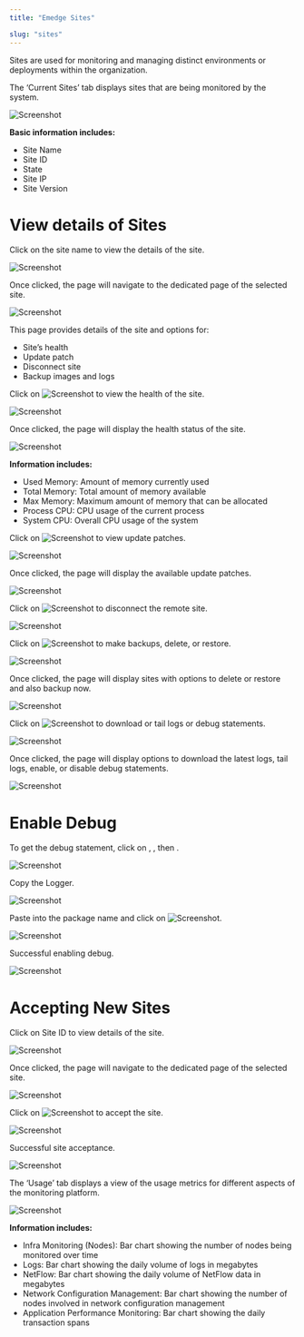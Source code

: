 ```yaml
---
title: "Emedge Sites"

slug: "sites"
---
```


Sites are used for monitoring and managing distinct environments or deployments within the organization.

The ‘Current Sites’ tab displays sites that are being monitored by the system.

![Screenshot](/cloud_vista/Sites/images/Sites1.png)

**Basic information includes:**
- Site Name
- Site ID
- State
- Site IP
- Site Version

# View details of Sites

Click on the site name to view the details of the site.

![Screenshot](/cloud_vista/Sites/images/Sites2.png)

Once clicked, the page will navigate to the dedicated page of the selected site.

![Screenshot](/cloud_vista/Sites/images/Sites3.png)

This page provides details of the site and options for:
- Site’s health
- Update patch
- Disconnect site
- Backup images and logs

Click on ![Screenshot](/cloud_vista/Sites/images/health.png) to view the health of the site.

![Screenshot](/cloud_vista/Sites/images/Sites4.png)

Once clicked, the page will display the health status of the site.

![Screenshot](/cloud_vista/Sites/images/Sites5.png)

**Information includes:**
- Used Memory: Amount of memory currently used
- Total Memory: Total amount of memory available
- Max Memory: Maximum amount of memory that can be allocated
- Process CPU: CPU usage of the current process
- System CPU: Overall CPU usage of the system

Click on ![Screenshot](/cloud_vista/Sites/images/update.png) to view update patches.

![Screenshot](/cloud_vista/Sites/images/Sites6.png)

Once clicked, the page will display the available update patches.

![Screenshot](/cloud_vista/Sites/images/Sites7.png)

Click on ![Screenshot](/cloud_vista/Sites/images/disconnect.png) to disconnect the remote site.

![Screenshot](/cloud_vista/Sites/images/Sites8.png)

Click on ![Screenshot](/cloud_vista/Sites/images/backup.png) to make backups, delete, or restore.

![Screenshot](/cloud_vista/Sites/images/Sites9.png)

Once clicked, the page will display sites with options to delete or restore and also backup now.

![Screenshot](/cloud_vista/Sites/images/Sites10.png)

Click on ![Screenshot](/cloud_vista/Sites/images/logs.png) to download or tail logs or debug statements.

![Screenshot](/cloud_vista/Sites/images/Sites11.png)

Once clicked, the page will display options to download the latest logs, tail logs, enable, or disable debug statements.

![Screenshot](/cloud_vista/Sites/images/Sites12.png)

# Enable Debug

To get the debug statement, click on <Admin>, <Logs>, then <Debug log>.

![Screenshot](/cloud_vista/Sites/images/Sites13.png)

Copy the Logger.

![Screenshot](/cloud_vista/Sites/images/Sites14.png)

Paste into the package name and click on ![Screenshot](/cloud_vista/Sites/images/enable.png).

![Screenshot](/cloud_vista/Sites/images/Sites15.png)

Successful enabling debug.

![Screenshot](/cloud_vista/Sites/images/Sites16.png)

# Accepting New Sites

Click on Site ID to view details of the site.

![Screenshot](/cloud_vista/Sites/images/Sites17.png)

Once clicked, the page will navigate to the dedicated page of the selected site.

![Screenshot](/cloud_vista/Sites/images/Sites18.png)

Click on ![Screenshot](/cloud_vista/Sites/images/accept.png) to accept the site.

![Screenshot](/cloud_vista/Sites/images/Sites19.png)

Successful site acceptance.

![Screenshot](/cloud_vista/Sites/images/Sites20.png)

The ‘Usage’ tab displays a view of the usage metrics for different aspects of the monitoring platform.

![Screenshot](/cloud_vista/Sites/images/Sites21.png)

**Information includes:**
- Infra Monitoring (Nodes): Bar chart showing the number of nodes being monitored over time
- Logs: Bar chart showing the daily volume of logs in megabytes
- NetFlow: Bar chart showing the daily volume of NetFlow data in megabytes
- Network Configuration Management: Bar chart showing the number of nodes involved in network configuration management
- Application Performance Monitoring: Bar chart showing the daily transaction spans
